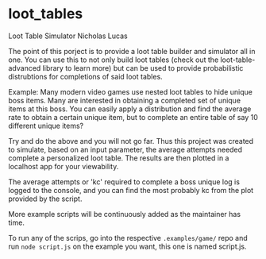 # loot_tables
Loot Table Simulator
Nicholas Lucas

The point of this porject is to provide a loot table builder and simulator all in one. You can use this to not only build loot tables (check out the loot-table-advanced library to learn more) but can be used to provide probabilistic distrubtions for completions of said loot tables.

Example:
Many modern video games use nested loot tables to hide unique boss items. Many are interested in obtaining a completed set of unique items at this boss. You can easily apply a distribution and find the average rate to obtain a certain unique item, but to complete an entire table of say 10 different unique items? 

Try and do the above and you will not go far. Thus this project was created to simulate, based on an input parameter, the average attempts needed complete a personalized loot table. The results are then plotted in a localhost app for your viewability. 

The average attempts or 'kc' required to complete a boss unique log is logged to the console, and you can find the most probably kc from the plot provided by the script.

More example scripts will be continuously added as the maintainer has time.

To run any of the scrips, go into the respective `.examples/game/` repo and run 
`node script.js` on the example you want, this one is named script.js.

